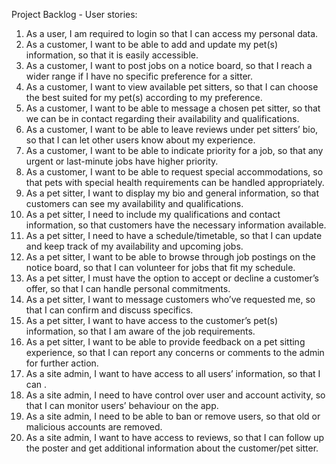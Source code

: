 Project Backlog - User stories:
1. As a user, I am required to login so that I can access my personal data.
2. As a customer, I want to be able to add and update my pet(s) information, so that it is easily accessible.
3. As a customer, I want to post jobs on a notice board, so that I reach a wider range if I have no specific preference for a sitter.
4. As a customer, I want to view available pet sitters, so that I can choose the best suited for my pet(s) according to my preference.
5. As a customer, I want to be able to message a chosen pet sitter, so that we can be in contact regarding their availability and qualifications.
6. As a customer, I want to be able to leave reviews under pet sitters’ bio, so that I can let other users know about my experience.
7. As a customer, I want to be able to indicate priority for a job, so that any urgent or last-minute jobs have higher priority.
8. As a customer, I want to be able to request special accommodations, so that pets with special health requirements can be handled appropriately.
9. As a pet sitter, I want to display my bio and general information, so that customers can see my availability and qualifications.
10. As a pet sitter, I need to include my qualifications and contact information, so that customers have the necessary information available.
11. As a pet sitter, I need to have a schedule/timetable, so that I can update and keep track of my availability and upcoming jobs.
12. As a pet sitter, I want to be able to browse through job postings on the notice board, so that I can volunteer for jobs that fit my schedule.
13. As a pet sitter, I must have the option to accept or decline a customer’s offer, so that I can handle personal commitments.
14. As a pet sitter, I want to message customers who’ve requested me, so that I can confirm and discuss specifics.
15. As a pet sitter, I want to have access to the customer’s pet(s) information, so that I am aware of the job requirements.
16. As a pet sitter, I want to be able to provide feedback on a pet sitting experience, so that I can report any concerns or comments to the admin for further action.
17. As a site admin, I want to have access to all users’ information, so that I can .
18. As a site admin, I need to have control over user and account activity, so that I can monitor users’ behaviour on the app.
19. As a site admin, I need to be able to ban or remove users, so that old or malicious accounts are removed.
20. As a site admin, I want to have access to reviews, so that I can follow up the poster and get additional information about the customer/pet sitter.

